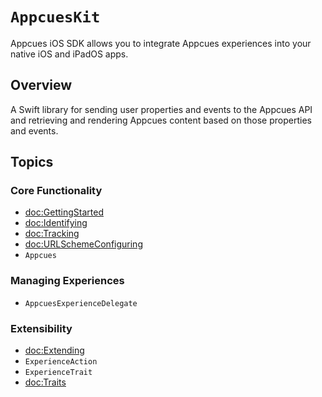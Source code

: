 # ``AppcuesKit``

Appcues iOS SDK allows you to integrate Appcues experiences into your native iOS and iPadOS apps.

## Overview

A Swift library for sending user properties and events to the Appcues API and retrieving and rendering Appcues content based on those properties and events.

## Topics

### Core Functionality

- <doc:GettingStarted>
- <doc:Identifying>
- <doc:Tracking>
- <doc:URLSchemeConfiguring>
- ``Appcues``

### Managing Experiences

- ``AppcuesExperienceDelegate``

### Extensibility

- <doc:Extending>
- ``ExperienceAction``
- ``ExperienceTrait``
- <doc:Traits>
